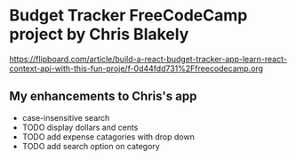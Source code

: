 # Budget Tracker FreeCodeCamp project by Chris Blakely 
https://flipboard.com/article/build-a-react-budget-tracker-app-learn-react-context-api-with-this-fun-proje/f-0d44fdd731%2Ffreecodecamp.org

## My enhancements to Chris's app
- case-insensitive search
- TODO display dollars and cents
- TODO add expense catagories with drop down
- TODO add search option on category


